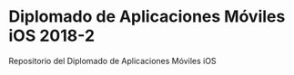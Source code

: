 # Diplomado de Aplicaciones Móviles iOS 2018-2
Repositorio del Diplomado de Aplicaciones Móviles iOS
